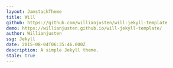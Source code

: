 ```yaml
---
layout: JamstackTheme
title: Will
github: https://github.com/willianjusten/will-jekyll-template
demo: https://willianjusten.github.io/will-jekyll-template/
author: Willianjusten
ssg: Jekyll
date: 2015-08-04T06:35:46.000Z
description: A simple Jekyll theme.
stale: true
---
```

